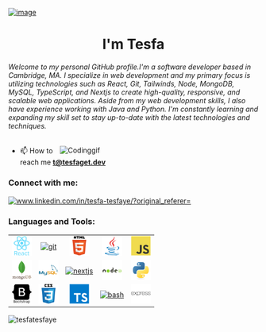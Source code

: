 [![image](https://drive.google.com/uc?export=view&id=1AqMKb8UNQmZki7ytLaJ_jqHmTnwMXc9V)](https://drive.google.com/file/d/1AqMKb8UNQmZki7ytLaJ_jqHmTnwMXc9V/view)

<head>

</head>

<h1 align="center">I'm Tesfa</h1>


<h6>Welcome to my personal GitHub profile.I'm a software developer based in Cambridge, MA. I specialize in web development and my primary focus is utilizing technologies such as React, Git, Tailwinds, Node, MongoDB, MySQL, TypeScript, and Nextjs to create high-quality, responsive, and scalable web applications. Aside from my web development skills, I also have experience working with Java and Python. I'm constantly learning and expanding my skill set to stay up-to-date with the latest technologies and techniques.</h6>

<img align="right" alt="Codinggif" width="400" src="https://camo.githubusercontent.com/ee791c255cf59c4b22cf1a3fe7854d5171b49dea5ff329074ba89d7a110d420d/68747470733a2f2f66696c65732e726561646d652e696f2f386331313931312d73656e696f722d66726f6e742d656e642d646576656c6f7065722d6f70656e696e67732d312e676966"/>



- 📫 How to reach me **t@tesfaget.dev**

<h3 align="left">Connect with me:</h3>
<p align="left">
<a href="https://linkedin.com/in/www.linkedin.com/in/tesfa-tesfaye/?original_referer=" target="blank"><img align="center" src="https://raw.githubusercontent.com/rahuldkjain/github-profile-readme-generator/master/src/images/icons/Social/linked-in-alt.svg" alt="www.linkedin.com/in/tesfa-tesfaye/?original_referer=" height="30" width="40" /></a>
</p>

<h3 align="left">Languages and Tools:</h3>

<table>
  <tr>
    <td align="center"><a href="https://reactjs.org/" target="_blank" rel="noreferrer"> <img src="https://raw.githubusercontent.com/devicons/devicon/master/icons/react/react-original-wordmark.svg" alt="react" width="40" height="40"/> </a></td>
    <td align="center"><a href="https://git-scm.com/" target="_blank" rel="noreferrer"> <img src="https://www.vectorlogo.zone/logos/git-scm/git-scm-icon.svg" alt="git" width="40" height="40"/> </a></td>
    <td align="center"><a href="https://www.w3.org/html/" target="_blank" rel="noreferrer"> <img src="https://raw.githubusercontent.com/devicons/devicon/master/icons/html5/html5-original-wordmark.svg" alt="html5" width="40" height="40"/> </a></td>
    <td align="center"><a href="https://www.java.com" target="_blank" rel="noreferrer"> <img src="https://raw.githubusercontent.com/devicons/devicon/master/icons/java/java-original.svg" alt="java" width="40" height="40"/> </a></td>
    <td align="center"><a href="https://developer.mozilla.org/en-US/docs/Web/JavaScript" target="_blank" rel="noreferrer"> <img src="https://raw.githubusercontent.com/devicons/devicon/master/icons/javascript/javascript-original.svg" alt="javascript" width="40" height="40"/> </a></td>
  </tr>
  <tr>
    <td align="center"><a href="https://www.mongodb.com/" target="_blank" rel="noreferrer"> <img src="https://raw.githubusercontent.com/devicons/devicon/master/icons/mongodb/mongodb-original-wordmark.svg" alt="mongodb" width="40" height="40"/> </a></td>
    <td align="center"><a href="https://www.mysql.com/" target="_blank" rel="noreferrer"> <img src="https://raw.githubusercontent.com/devicons/devicon/master/icons/mysql/mysql-original-wordmark.svg" alt="mysql" width="40" height="40"/> </a></td>
    <td align="center"><a href="https://nextjs.org/" target="_blank" rel="noreferrer"> <img src="https://cdn.worldvectorlogo.com/logos/nextjs-2.svg" alt="nextjs" width="40" height="40"/> </a></td>
    <td align="center"><a href="https://nodejs.org" target="_blank" rel="noreferrer"> <img src="https://raw.githubusercontent.com/devicons/devicon/master/icons/nodejs/nodejs-original-wordmark.svg" alt="nodejs" width="40" height="40"/> </a></td>
    <td align="center"><a href="https://www.python.org" target="_blank" rel="noreferrer"> <img src="https://raw.githubusercontent.com/devicons/devicon/master/icons/python/python-original.svg" alt="python" width="40" height="40"/> </a></td>
  </tr>
  <tr>
    <td align="center"><a href="https://getbootstrap.com" target="_blank" rel="noreferrer"> <img src="https://raw.githubusercontent.com/devicons/devicon/master/icons/bootstrap/bootstrap-plain-wordmark.svg" alt="bootstrap" width="40" height="40"/> </a></td>
    <td align="center"><a href="https://www.w3schools.com/css/" target="_blank" rel="noreferrer"> <img src="https://raw.githubusercontent.com/devicons/devicon/master/icons/css3/css3-original-wordmark.svg" alt="css3" width="40" height="40"/> </a></td>
    <td align="center"><a href="https://redux.js.org" target="_blank" rel="noreferrer"> <img src="https://raw.githubusercontent.com/devicons/devicon/master/icons/typescript/typescript-original.svg" alt="typescript" width="40" height="40"/> </a></td>
    <td align="center"><a href="https://www.gnu.org/software/bash/" target="_blank" rel="noreferrer"> <img src="https://www.vectorlogo.zone/logos/gnu_bash/gnu_bash-icon.svg" alt="bash" width="40" height="40"/> </a></td>
    <td align="center"><a href="https://expressjs.com" target="_blank" rel="noreferrer"> <img src="https://raw.githubusercontent.com/devicons/devicon/master/icons/express/express-original-wordmark.svg" alt="express" width="40" height="40"/> </a></td>
  </tr>
</table>
<!-- <p><img align="center" src="https://github-readme-stats.vercel.app/api?username=tesfatesfaye&show_icons=true&theme=transparent&include_all_commits=true" alt="tesfatesfaye stats" /></p> -->
<p><img align="center" src="https://github-readme-streak-stats.herokuapp.com/?user=tesfatesfaye&theme=transparent" alt="tesfatesfaye" /></p>

